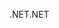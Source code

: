 <span data-ttu-id="d2682-101">.NET</span><span class="sxs-lookup"><span data-stu-id="d2682-101">.NET</span></span>
